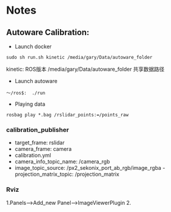 # Notes
## Autoware Calibration:
- Launch docker
```
sudo sh run.sh kinetic /media/gary/Data/autoware_folder
```
 kinetic: ROS版本
 /media/gary/Data/autoware_folder 共享数据路径

- Launch autoware
```
～/ros$:  ./run
``` 
- Playing data
```
rosbag play *.bag /rslidar_points:=/points_raw
```
### calibration_publisher
- target_frame: rslidar
- camera_frame: camera
- calibration.yml 
- camera_info_topic_name: /camera_rgb
- image_topic_source: /px2_sekonix_port_ab_rgb/image_rgba
-projection_matrix_topic: /projection_matrix

### Rviz
1.Panels-->Add_new Panel-->ImageViewerPlugin
2. 
